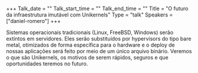 +++
Talk_date = ""
Talk_start_time = ""
Talk_end_time = ""
Title = "O futuro da infraestrutura imutável com Unikernels"
Type = "talk"
Speakers = ["daniel-romero"]
+++

Sistemas operacionais tradicionais (Linux, FreeBSD, Windows) serão extintos em servidores. Eles serão substituídos por hypervisors do tipo bare metal, otimizados de forma específica para o hardware e o deploy de nossas aplicações será feito por meio de um único arquivo binário. Veremos o que são Unikernels, os motivos de serem rápidos, seguros e que oportunidades teremos no futuro.
